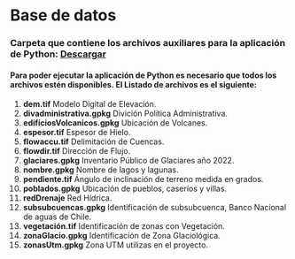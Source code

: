# Base de datos

### Carpeta que contiene los archivos auxiliares para la aplicación de Python: <a href='https://drive.google.com/drive/folders/1WlceOnYu02MI6dFWv2uM7Lcqm8j47Vru?usp=share_link'>Descargar</a> 


#### Para poder ejecutar la aplicación de Python es necesario que todos los archivos estén disponibles. El Listado de archivos es el siguiente:

 <ol type=”A”>
 <li><b>dem.tif</b> Modelo Digital de Elevación. </li>
 <li><b>divadministrativa.gpkg</b> Divición Política Administrativa. </li>
 <li><b>edificiosVolcanicos.gpkg</b> Ubicación de Volcanes.</li>
 <li><b>espesor.tif</b> Espesor de Hielo.</li>
 <li><b>flowaccu.tif</b> Delimitación de Cuencas.</li>
 <li><b>flowdir.tif</b> Dirección de Flujo.</li>
 <li><b>glaciares.gpkg</b> Inventario Público de Glaciares año 2022.</lib>
 <li><b>nombre.gpkg</b> Nombre de lagos y lagunas.</li>
 <li><b>pendiente.tif</b> Ángulo de inclinación de terreno medida en grados.</li>
 <li><b>poblados.gpkg</b> Ubicación de pueblos, caseríos y villas.</li>
 <li><b>redDrenaje</b> Red Hídrica.</li>
  <li><b>subsubcuencas.gpkg</b> Identificación de subsubcuenca, Banco Nacional de aguas de Chile.</li>
   <li><b>vegetación.tif</b> Identificación de zonas con Vegetación.</li>
    <li><b>zonaGlacio.gpkg</b> Identificación de Zona Glaciológica.</li>
     <li><b>zonasUtm.gpkg</b> Zona UTM utilizas en el proyecto.</li>
  </ol>
